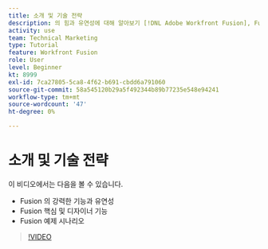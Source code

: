 ```yaml
---
title: 소개 및 기술 전략
description: 의 힘과 유연성에 대해 알아보기 [!DNL Adobe Workfront Fusion], Fusion 코어 및 디자이너 기능 및 Fusion 예제 시나리오와 동일합니다.
activity: use
team: Technical Marketing
type: Tutorial
feature: Workfront Fusion
role: User
level: Beginner
kt: 8999
exl-id: 7ca27805-5ca8-4f62-b691-cbdd6a791060
source-git-commit: 58a545120b29a5f492344b89b77235e548e94241
workflow-type: tm+mt
source-wordcount: '47'
ht-degree: 0%

---
```


# 소개 및 기술 전략

이 비디오에서는 다음을 볼 수 있습니다.

* Fusion 의 강력한 기능과 유연성
* Fusion 핵심 및 디자이너 기능
* Fusion 예제 시나리오

>[!VIDEO](https://video.tv.adobe.com/v/335259/?quality=12)
